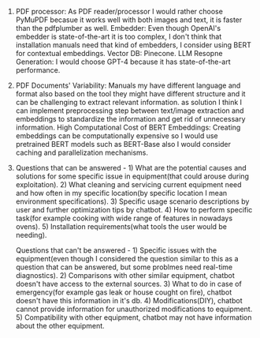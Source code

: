 1) PDF processor: As PDF reader/processor I would rather choose PyMuPDF becasue it works well with both images and text, it is faster than the pdfplumber as well.
   Embedder: Even though OpenAI's embedder is state-of-the-art it is too complex, I don't think that installation manuals need that kind of embedders, I consider using BERT for contextual embeddings.
   Vector DB: Pinecone.
   LLM Resopne Generation: I would choose GPT-4 because it has state-of-the-art performance.

2) PDF Documents' Variability: Manuals my have different language and format also based on the tool they might have different structure and it can be challenging to extract relevant information.
   as solution I think I can implement preprocessing step between text/image extraction and embeddings to standardize the information and get rid of unnecessary information.
   High Computational Cost of BERT Embeddings: Creating embeddings can be computationally expensive so I would use pretrained BERT models such as BERT-Base also I would consider caching and parallelization mechanisms.

3) Questions that can be answered - 1) What are the potential causes and solutions for some specific issue in equipment(that could arouse during exploitation).
                                    2) What cleaning and servicing current equipment need and how often in my specific location(by specific location I mean environment specifications).
                                    3) Specific usage scenario descriptions by user and further optimization tips by chatbot.
                                    4) How to perform specific task(for example cooking with wide range of features in nowadays ovens).
                                    5) Installation requirements(what tools the user would be needing).

   Questions that can't be answered - 1) Specific issues with the equipment(even though I considered the question similar to this as a question that can be answered, but some problmes need real-time diagnostics).
                                      2) Comparisons with other similar equipment, chatbot doesn't have access to the external sources.
                                      3) What to do in case of emergency(for example gas leak or house cought on fire), chatbot doesn't have this information in it's db.
                                      4) Modifications(DIY), chatbot cannot provide information for unauthorized modifications to equipment.
                                      5) Compatibility with other equipment, chatbot may not have information about the other equipment.
